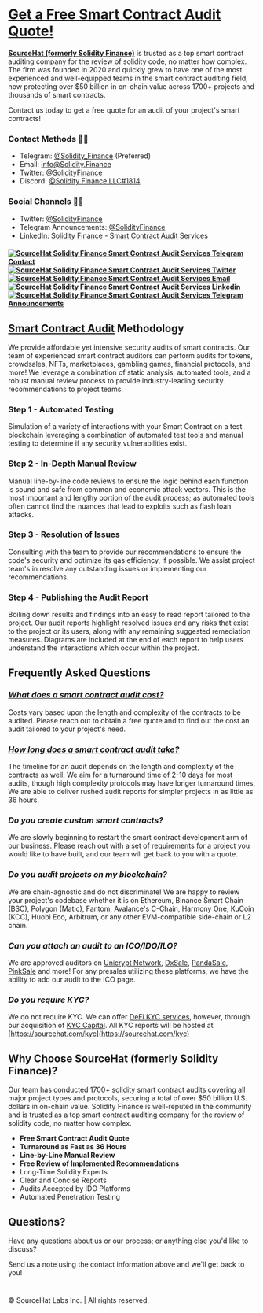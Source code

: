 
# [Get a Free Smart Contract Audit Quote!](https://sourcehat.com)

<!--Introduction -->
**[SourceHat (formerly Solidity Finance)](https://sourcehat.com/)**  is trusted as a top smart contract auditing company for the review of solidity code, no matter how complex. The firm was founded in 2020 and quickly grew to have one of the most experienced and well-equipped teams in the smart contract auditing field, now protecting over $50 billion in on-chain value across 1700+ projects and thousands of smart contracts.

Contact us today to get a free quote for an audit of your project's smart contracts! 

<!--Contacts -->
### Contact Methods  📝📧
- Telegram: [@Solidity_Finance](https://t.me/Solidity_Finance) (Preferred)
- Email: [info@Solidity.Finance](mailto:info@solidity.finance)
- Twitter: [@SolidityFinance](https://twitter.com/SolidityFinance)
- Discord: [@Solidity Finance LLC#1814](https://discord.com/invite/StZXfBXnpE)


### Social Channels 📣📢
- Twitter: [@SolidityFinance](https://twitter.com/SolidityFinance)
- Telegram Announcements: [@SolidityFinance](https://t.me/SolidityFinance)
- LinkedIn: [Solidity Finance - Smart Contract Audit Services](https://linkedin.com/company/solidityfinance)


<!-- Badges -->
#### [![SourceHat Solidity Finance Smart Contract Audit Services Telegram Contact](https://img.shields.io/badge/-Telegram-60B7FF?style=flat&logo=Telegram&logoColor=white&link=https://twitter.com/SolidityFinance)](https://twitter.com/SolidityFinance) [![SourceHat Solidity Finance Smart Contract Audit Services Twitter](https://img.shields.io/badge/-Twitter-3087E5?style=flat&logo=twitter&logoColor=white&link=https://twitter.com/SolidityFinance)](https://twitter.com/SolidityFinance) [![SourceHat Solidity Finance Smart Contract Audit Services Email](https://img.shields.io/badge/-Email-242A2D?style=flat&logo=mail&logoColor=white&link=mailto:info@solidity.finance)](mailto:info@solidity.finance) [![SourceHat Solidity Finance Smart Contract Audit Services Linkedin](https://img.shields.io/badge/-LinkedIn-0077B5?style=flat&logo=Linkedin&logoColor=white&link=https://www.linkedin.com/company/solidityfinance)](https://www.linkedin.com/company/solidityfinance) [![SourceHat Solidity Finance Smart Contract Audit Services Telegram Announcements](https://img.shields.io/badge/-Telegram_Announcements-88B7DC?style=flat&logo=Telegram&logoColor=white&link=https://twitter.com/SolidityFinance)](https://twitter.com/SolidityFinance)


<!--Methodology -->
## [Smart Contract Audit](https://sourcehat.com/audits) Methodology

We provide affordable yet intensive security audits of smart contracts. Our team of experienced smart contract auditors can perform audits for tokens, crowdsales, NFTs, marketplaces, gambling games, financial protocols, and more! We leverage a combination of static analysis, automated tools, and a robust manual review process to provide industry-leading security recommendations to project teams.

### **Step 1 - Automated Testing**
Simulation of a variety of interactions with your Smart Contract on a test blockchain leveraging a combination of automated test tools and manual testing to determine if any security vulnerabilities exist.

### **Step 2 - In-Depth Manual Review**
Manual line-by-line code reviews to ensure the logic behind each function is sound and safe from common and economic attack vectors. This is the most important and lengthy portion of the audit process; as automated tools often cannot find the nuances that lead to exploits such as flash loan attacks.

### **Step 3 - Resolution of Issues**
Consulting with the team to provide our recommendations to ensure the code's security and optimize its gas efficiency, if possible. We assist project team's in resolve any outstanding issues or implementing our recommendations.

### **Step 4 - Publishing the Audit Report**
Boiling down results and findings into an easy to read report tailored to the project. Our audit reports highlight resolved issues and any risks that exist to the project or its users, along with any remaining suggested remediation measures. Diagrams are included at the end of each report to help users understand the interactions which occur within the project.

<!--FAQs -->
## Frequently Asked Questions

### _[What does a smart contract audit cost?](https://sourcehat.com/faq)_
Costs vary based upon the length and complexity of the contracts to be audited. Please reach out to obtain a free quote and to find out the cost an audit tailored to your project's need.

### _[How long does a smart contract audit take?](https://sourcehat.com/faq)_
The timeline for an audit depends on the length and complexity of the contracts as well. We aim for a turnaround time of 2-10 days for most audits, though high complexity protocols may have longer turnaround times. We are able to deliver rushed audit reports for simpler projects in as little as 36 hours.

### _Do you create custom smart contracts?_
We are slowly beginning to restart the smart contract development arm of our business. Please reach out with a set of requirements for a project you would like to have built, and our team will get back to you with a quote.

### _Do you audit projects on my blockchain?_
We are chain-agnostic and do not discriminate! We are happy to review your project's codebase whether it is on Ethereum, Binance Smart Chain (BSC), Polygon (Matic), Fantom, Avalance's C-Chain, Harmony One, KuCoin (KCC), Huobi Eco, Arbitrum, or any other EVM-compatible side-chain or L2 chain.

### _Can you attach an audit to an ICO/IDO/ILO?_
We are approved auditors on  [Unicrypt Network](https://app.unicrypt.network/), [DxSale](https://dxsale.network/), [PandaSale](https://www.pandasale.finance/), [PinkSale](https://www.pinksale.finance/) and more! For any presales utilizing these platforms, we have the ability to add our audit to the ICO page.

### _Do you require KYC?_
We do not require KYC. We can offer [DeFi KYC services](https://sourcehat.com/kyc), however, through our acquisition of [KYC Capital](https://kyc.capital/). All KYC reports will be hosted at [https://sourcehat.com/kyc](https://sourcehat.com/kyc)

<!--Why -->
## Why Choose SourceHat (formerly Solidity Finance)?
Our team has conducted 1700+ solidity smart contract audits covering all major project types and protocols, securing a total of over $50 billion U.S. dollars in on-chain value. Solidity Finance is well-reputed in the community and is trusted as a top smart contract auditing company for the review of solidity code, no matter how complex.

-   **Free Smart Contract Audit Quote**
-   **Turnaround as Fast as 36 Hours**
-   **Line-by-Line Manual Review**
-   **Free Review of Implemented Recommendations**
-   Long-Time Solidity Experts
-   Clear and Concise Reports
-   Audits Accepted by IDO Platforms
-   Automated Penetration Testing

## Questions?
Have any questions about us or our process; or anything else you'd like to discuss?  

Send us a note using the contact information above and we'll get back to you!

#
© SourceHat Labs Inc. | All rights reserved.
